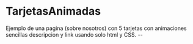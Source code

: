 # TarjetasAnimadas
Ejemplo de una pagina (sobre nosotros) con 5 tarjetas con animaciones sencillas descripcion y link usando solo html y CSS. --
